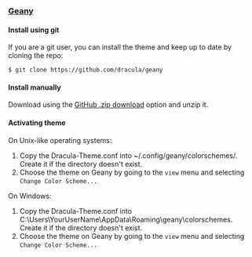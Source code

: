 ### [Geany](https://www.geany.org/)

#### Install using git  

If you are a git user, you can install the theme and keep up to date by cloning the repo:
```
$ git clone https://github.com/dracula/geany
```

#### Install manually  

Download using the [GitHub .zip download](https://github.com/dracula/geany/archive/master.zip) option and unzip it.

#### Activating theme

On Unix-like operating systems:  

1. Copy the Dracula-Theme.conf into ~/.config/geany/colorschemes/. Create it if the directory doesn't exist.  
2. Choose the theme on Geany by going to the `view` menu and selecting `Change Color Scheme...`

On Windows:
1. Copy the Dracula-Theme.conf into C:\Users\YourUserName\AppData\Roaming\geany\colorschemes. Create it if the directory doesn't exist.  
2. Choose the theme on Geany by going to the `view` menu and selecting `Change Color Scheme...`
